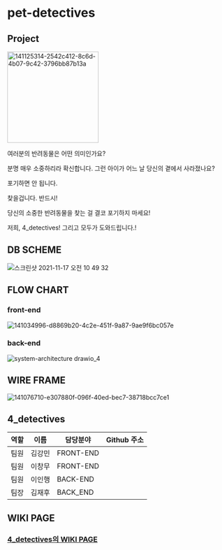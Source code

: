 # pet-detectives

##  Project

<img width="209" alt="141125314-2542c412-8c6d-4b07-9c42-3796bb87b13a" src="https://user-images.githubusercontent.com/83863101/142361753-9d8d3e14-36fa-4deb-b2d4-985b6d921a74.png">

여러분의 반려동물은 어떤 의미인가요?

분명 매우 소중하리라 확신합니다. 그런 아이가 어느 날 당신의 곁에서 사라졌나요? 

포기하면 안 됩니다.

찾을겁니다. 반드시!

당신의 소중한 반려동물을 찾는 걸 결코 포기하지 마세요!

저희, 4_detectives! 그리고 모두가 도와드립니다.!



## DB SCHEME
![스크린샷 2021-11-17 오전 10 49 32](https://user-images.githubusercontent.com/83863101/142362448-683e638f-eabf-4bdb-a483-e5dfd97f9b04.png)


## FLOW CHART
### front-end
![141034996-d8869b20-4c2e-451f-9a87-9ae9f6bc057e](https://user-images.githubusercontent.com/83863101/142362948-5173a6ee-3c30-4f74-83fc-bef04fe7667b.png)

### back-end
![system-architecture drawio_4](https://user-images.githubusercontent.com/83863101/142362493-58400324-35ea-41cb-bf99-8b9b422f9995.png)


## WIRE FRAME
![141076710-e307880f-096f-40ed-bec7-38718bcc7ce1](https://user-images.githubusercontent.com/83863101/142362581-1df834fd-0b38-4b01-8b74-084e0317db98.jpeg)

## 4_detectives

역할 | 이름 | 담당분야 | Github 주소
--- | --- | ------ | ---------
팀원 | 김강민 | FRONT-END | 
팀원 | 이창무 | FRONT-END | 
팀원 | 이인행 | BACK-END | 
팀장 | 김재후 | BACK_END | 

## WIKI PAGE
### [4_detectives의 WIKI PAGE](https://github.com/codestates/pet-detectives/wiki)
